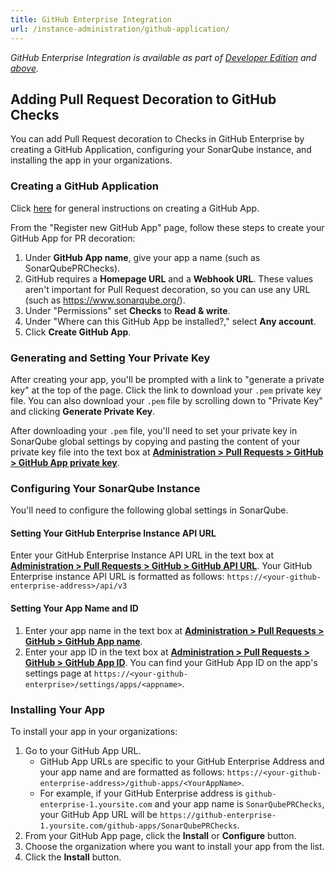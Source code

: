 ```yaml
---
title: GitHub Enterprise Integration
url: /instance-administration/github-application/
---
```

_GitHub Enterprise Integration is available as part of [Developer Edition](https://redirect.sonarsource.com/editions/developer.html) and [above](https://www.sonarsource.com/plans-and-pricing/)._

## Adding Pull Request Decoration to GitHub Checks

You can add Pull Request decoration to Checks in GitHub Enterprise by creating a GitHub Application, configuring your SonarQube instance, and installing the app in your organizations.

### Creating a GitHub Application

Click [here](https://developer.github.com/apps/building-github-apps/creating-a-github-app/) for general instructions on creating a GitHub App.

From the "Register new GitHub App" page, follow these steps to create your GitHub App for PR decoration:

1. Under **GitHub App name**, give your app a name (such as SonarQubePRChecks).
2. GitHub requires a **Homepage URL** and a **Webhook URL**. These values aren't important for Pull Request decoration, so you can use any URL (such as https://www.sonarqube.org/).
3. Under "Permissions" set **Checks** to **Read & write**.
4. Under "Where can this GitHub App be installed?," select **Any account**.
5. Click **Create GitHub App**.

### Generating and Setting Your Private Key

After creating your app, you'll be prompted with a link to "generate a private key" at the top of the page. Click the link to download your `.pem` private key file. You can also download your `.pem` file by scrolling down to "Private Key" and clicking **Generate Private Key**.

After downloading your `.pem` file, you'll need to set your private key in SonarQube global settings by copying and pasting the content of your private key file into the text box at [**Administration > Pull Requests > GitHub > GitHub App private key**](/#sonarqube-admin#/sonarqube/admin/settings?category=pull_request/).

### Configuring Your SonarQube Instance

You'll need to configure the following global settings in SonarQube.

#### Setting Your GitHub Enterprise Instance API URL

Enter your GitHub Enterprise Instance API URL in the text box at [**Administration > Pull Requests > GitHub > GitHub API URL**](/#sonarqube-admin#/sonarqube/admin/settings?category=pull_request/).
Your GitHub Enterprise instance API URL is formatted as follows: `https://<your-github-enterprise-address>/api/v3`

#### Setting Your App Name and ID
 
1. Enter your app name in the text box at [**Administration > Pull Requests > GitHub > GitHub App name**](/#sonarqube-admin#/sonarqube/admin/settings?category=pull_request/).
2. Enter your app ID in the text box at [**Administration > Pull Requests > GitHub > GitHub App ID**](/#sonarqube-admin#/sonarqube/admin/settings?category=pull_request/). You can find your GitHub App ID on the app's settings page at `https://<your-github-enterprise>/settings/apps/<appname>`.

### Installing Your App

To install your app in your organizations:

1. Go to your GitHub App URL.
	* GitHub App URLs are specific to your GitHub Enterprise Address and your app name and are formatted as follows: `https://<your-github-enterprise-address>/github-apps/<YourAppName>`.
	* For example, if your GitHub Enterprise address is `github-enterprise-1.yoursite.com` and your app name is `SonarQubePRChecks`, your GitHub App URL will be `https://github-enterprise-1.yoursite.com/github-apps/SonarQubePRChecks`.
2. From your GitHub App page, click the **Install** or **Configure** button.
3. Choose the organization where you want to install your app from the list.
4. Click the **Install** button.
